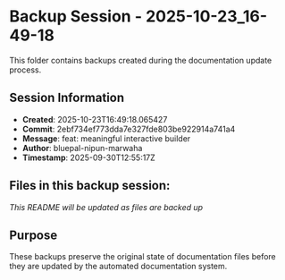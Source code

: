 # Backup Session - 2025-10-23_16-49-18

This folder contains backups created during the documentation update process.

## Session Information
- **Created**: 2025-10-23T16:49:18.065427
- **Commit**: 2ebf734ef773dda7e327fde803be922914a741a4
- **Message**: feat: meaningful interactive builder
- **Author**: bluepal-nipun-marwaha
- **Timestamp**: 2025-09-30T12:55:17Z

## Files in this backup session:
*This README will be updated as files are backed up*

## Purpose
These backups preserve the original state of documentation files before they are updated by the automated documentation system.
